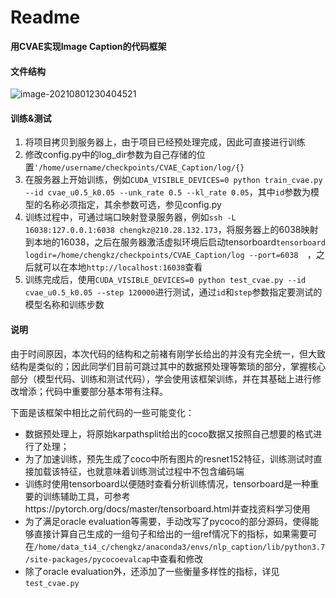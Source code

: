 # Readme

**用CVAE实现Image Caption的代码框架**

#### 文件结构

![image-20210801230404521](/Users/cckevin/typora/图片/image-20210801230404521.png)

#### 训练&测试

1. 将项目拷贝到服务器上，由于项目已经预处理完成，因此可直接进行训练
2. 修改config.py中的log_dir参数为自己存储的位置`'/home/username/checkpoints/CVAE_Caption/log/{}`
3. 在服务器上开始训练，例如`CUDA_VISIBLE_DEVICES=0 python train_cvae.py --id cvae_u0.5_k0.05 --unk_rate 0.5 --kl_rate 0.05`，其中`id`参数为模型的名称必须指定，其余参数可选，参见config.py
4. 训练过程中，可通过端口映射登录服务器，例如`ssh -L 16038:127.0.0.1:6038 chengkz@210.28.132.173`，将服务器上的6038映射到本地的16038，之后在服务器激活虚拟环境后启动tensorboard`tensorboard logdir=/home/chengkz/checkpoints/CVAE_Caption/log --port=6038  `，之后就可以在本地`http://localhost:16038`查看
5. 训练完成后，使用`CUDA_VISIBLE_DEVICES=0 python test_cvae.py --id cvae_u0.5_k0.05 --step 120000`进行测试，通过`id`和`step`参数指定要测试的模型名称和训练步数

#### 说明

由于时间原因，本次代码的结构和之前褚有刚学长给出的并没有完全统一，但大致结构是类似的；因此同学们目前可跳过其中的数据预处理等繁琐的部分，掌握核心部分（模型代码、训练和测试代码），学会使用该框架训练，并在其基础上进行修改增添；代码中重要部分基本带有注释。

下面是该框架中相比之前代码的一些可能变化：

* 数据预处理上，将原始karpathsplit给出的coco数据又按照自己想要的格式进行了处理；
* 为了加速训练，预先生成了coco中所有图片的resnet152特征，训练测试时直接加载该特征，也就意味着训练测试过程中不包含编码端
* 训练时使用tensorboard以便随时查看分析训练情况，tensorboard是一种重要的训练辅助工具，可参考https://pytorch.org/docs/master/tensorboard.html并查找资料学习使用
* 为了满足oracle evaluation等需要，手动改写了pycoco的部分源码，使得能够直接计算自己生成的一组句子和给出的一组ref情况下的指标，如果需要可在`/home/data_ti4_c/chengkz/anaconda3/envs/nlp_caption/lib/python3.7/site-packages/pycocoevalcap`中查看和修改
* 除了oracle evaluation外，还添加了一些衡量多样性的指标，详见`test_cvae.py`

